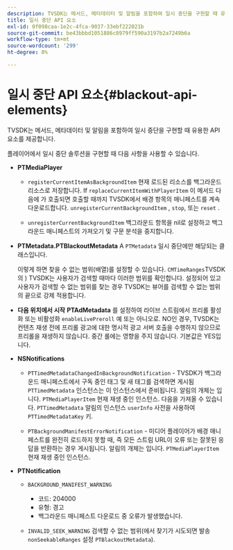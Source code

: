 ```yaml
---
description: TVSDK는 메서드, 메타데이터 및 알림을 포함하여 일시 중단을 구현할 때 유용한 API 요소를 제공합니다.
title: 일시 중단 API 요소
exl-id: 0f098caa-1e2c-4fca-9037-33ebf222021b
source-git-commit: be43bbbd1051886c8979ff590a3197b2a7249b6a
workflow-type: tm+mt
source-wordcount: '299'
ht-degree: 0%

---
```


# 일시 중단 API 요소{#blackout-api-elements}

TVSDK는 메서드, 메타데이터 및 알림을 포함하여 일시 중단을 구현할 때 유용한 API 요소를 제공합니다.

플레이어에서 일시 중단 솔루션을 구현할 때 다음 사항을 사용할 수 있습니다.

* **PTMediaPlayer**

   * `registerCurrentItemAsBackgroundItem` 현재 로드된 리소스를 백그라운드 리소스로 저장합니다. If `replaceCurrentItemWithPlayerItem` 이 메서드 다음에 가 호출되면 호출할 때까지 TVSDK에서 배경 항목의 매니페스트를 계속 다운로드합니다. `unregisterCurrentBackgroundItem` , `stop`, 또는 `reset` .

   * `unregisterCurrentBackgroundItem` 백그라운드 항목을 nil로 설정하고 백그라운드 매니페스트의 가져오기 및 구문 분석을 중지합니다.

* **PTMetadata.PTBlackoutMetadata** A `PTMetadata` 일시 중단에만 해당되는 클래스입니다.

   이렇게 하면 찾을 수 없는 범위(배열)를 설정할 수 있습니다. `CMTimeRanges`TVSDK의 ) TVSDK는 사용자가 검색할 때마다 이러한 범위를 확인합니다. 설정되어 있고 사용자가 검색할 수 없는 범위를 찾는 경우 TVSDK는 뷰어를 검색할 수 없는 범위의 끝으로 강제 적용합니다.

* **다음 위치에서 시작** **PTAdMetadata** 를 설정하여 라이브 스트림에서 프리롤 활성화 또는 비활성화 `enableLivePreroll` 예 또는 아니오로. NO인 경우, TVSDK는 컨텐츠 재생 전에 프리롤 광고에 대한 명시적 광고 서버 호출을 수행하지 않으므로 프리롤을 재생하지 않습니다. 중간 롤에는 영향을 주지 않습니다. 기본값은 YES입니다.

* **NSNotifications**

   * `PTTimedMetadataChangedInBackgroundNotification` - TVSDK가 백그라운드 매니페스트에서 구독 중인 태그 및 새 태그를 검색하면 게시됨 `PTTimedMetadata` 인스턴스는 이 인스턴스에서 준비됩니다. 알림의 개체는 입니다. `PTMediaPlayerItem` 현재 재생 중인 인스턴스. 다음을 가져올 수 있습니다. `PTTimedMetadata` 알림의 인스턴스 `userInfo` 사전을 사용하여 `PTTimedMetadataKey` 키.

   * `PTBackgroundManifestErrorNotification` - 미디어 플레이어가 배경 매니페스트를 완전히 로드하지 못할 때, 즉 모든 스트림 URL이 오류 또는 잘못된 응답을 반환하는 경우 게시됩니다. 알림의 개체는 입니다. `PTMediaPlayerItem` 현재 재생 중인 인스턴스.

* **PTNotification**

   * `BACKGROUND_MANIFEST_WARNING`

      * 코드: 204000
      * 유형: 경고
      * 백그라운드 매니페스트 다운로드 중 오류가 발생했습니다.
   * `INVALID_SEEK_WARNING` 검색할 수 없는 범위(에서 찾기가 시도되면 발송 `nonSeekableRanges` 설정 `PTBlackoutMetadata`).
